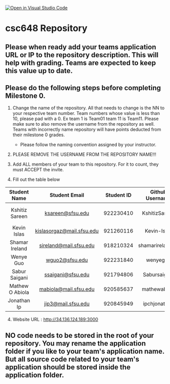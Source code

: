 [![Open in Visual Studio Code](https://classroom.github.com/assets/open-in-vscode-c66648af7eb3fe8bc4f294546bfd86ef473780cde1dea487d3c4ff354943c9ae.svg)](https://classroom.github.com/online_ide?assignment_repo_id=7964192&assignment_repo_type=AssignmentRepo)
# csc648 Repository

## Please when ready add your teams application URL or IP to the repository description. This will help with grading. Teams are expected to keep this value up to date.

## Please do the following steps before completing Milestone 0.
1. Change the name of the repository. All that needs to change is the NN to your respective team number. Team numbers whose value is less than 10, please pad with a 0. Ex team 1 is Team01 team 11 is Team11. Please make sure to also remove the username from the repository as well. Teams with incorrectly name repository will have points deducted from their milestone 0 grades.
      - Please follow the naming convention assigned by your instructor.

1. PLEASE REMOVE THE USERNAME FROM THE REPOSITORY NAME!!!

2. Add ALL members of your team to this repository. For it to count, they must ACCEPT the invite.

3. Fill out the table below


| Student Name | Student Email | Student ID      | Github Username | Role |
|    :---:     |     :---:     |     :---:       |:---:       | :---:       |
| Kshitiz Sareen | ksareen@sfsu.edu | 922230410 | KshitizSareen | Team Lead, Backend Lead |
| Kevin Islas  | kislasorgaz@mail.sfsu.edu  | 921260116   | Kevin-Islas | Frontend Lead |
| Shamar Ireland | sireland@mail.sfsu.edu| 918210324 | shamarireland79 | Frontend Developer |
| Wenye Guo | wguo2@sfsu.edu | 922231840 | wenyeguo | Database Adminstrator |
| Sabur Saigani | ssaigani@sfsu.edu | 921794806 |Sabursaigani| Functional Lead |
|Mathew O Abiola| mabiola@mail.sfsu.edu |920585637 | mathewabiola | Github Master |
|Jonathan Ip| jip3@mail.sfsu.edu |920845949 | ipchjonathan | Functional Assistant |

4. Website URL : http://34.136.124.189:3000

## NO code needs to be stored in the root of your repository. You may rename the application folder if you like to your team's application name. But all source code related to your team's application should be stored inside the application folder.
